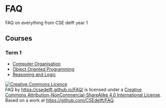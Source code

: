 # FAQ
FAQ on everything from CSE delft year 1

## Courses
### Term 1
* [Computer Organisation](computer-organisation/README.md)
* [Object Oriented Programming](object-oriented-programming/README.md)
* [Reasoning and Logic](reasoning-and-logic/README.md)


<a rel="license" href="http://creativecommons.org/licenses/by-nc-sa/4.0/"><img alt="Creative Commons Licence" style="border-width:0" src="https://i.creativecommons.org/l/by-nc-sa/4.0/88x31.png" /></a><br /><span xmlns:dct="http://purl.org/dc/terms/" href="http://purl.org/dc/dcmitype/Text" property="dct:title" rel="dct:type">FAQ</span> by <a xmlns:cc="http://creativecommons.org/ns#" href="https://csedelft.github.io/FAQ/" property="cc:attributionName" rel="cc:attributionURL">https://csedelft.github.io/FAQ/</a> is licensed under a <a rel="license" href="http://creativecommons.org/licenses/by-nc-sa/4.0/">Creative Commons Attribution-NonCommercial-ShareAlike 4.0 International License</a>.<br />Based on a work at <a xmlns:dct="http://purl.org/dc/terms/" href="https://github.com/CSEdelft/FAQ" rel="dct:source">https://github.com/CSEdelft/FAQ</a>.
